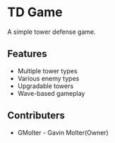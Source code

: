 
# TD Game

A simple tower defense game.

## Features

- Multiple tower types
- Various enemy types
- Upgradable towers
- Wave-based gameplay

## Contributers

* GMolter - Gavin Molter(Owner)

